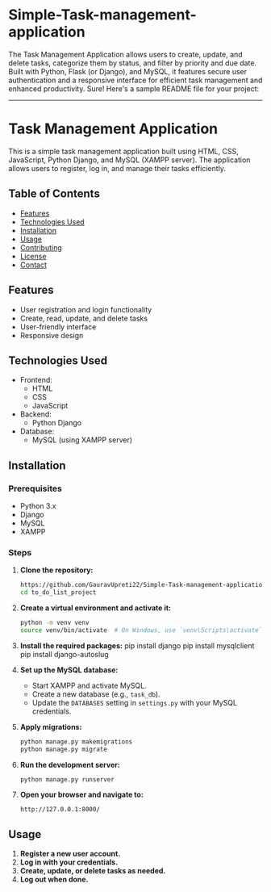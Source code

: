 # Simple-Task-management-application
The Task Management Application allows users to create, update, and delete tasks, categorize them by status, and filter by priority and due date. Built with Python, Flask (or Django), and MySQL, it features secure user authentication and a responsive interface for efficient task management and enhanced productivity.
Sure! Here's a sample README file for your project:

---

# Task Management Application

This is a simple task management application built using HTML, CSS, JavaScript, Python Django, and MySQL (XAMPP server). The application allows users to register, log in, and manage their tasks efficiently.

## Table of Contents
- [Features](#features)
- [Technologies Used](#technologies-used)
- [Installation](#installation)
- [Usage](#usage)
- [Contributing](#contributing)
- [License](#license)
- [Contact](#contact)

## Features
- User registration and login functionality
- Create, read, update, and delete tasks
- User-friendly interface
- Responsive design

## Technologies Used
- Frontend:
  - HTML
  - CSS
  - JavaScript
- Backend:
  - Python Django
- Database:
  - MySQL (using XAMPP server)

## Installation

### Prerequisites
- Python 3.x
- Django
- MySQL
- XAMPP

### Steps
1. **Clone the repository:**
   ```bash
   https://github.com/GauravUpreti22/Simple-Task-management-application.git
   cd to_do_list_project
   ```

2. **Create a virtual environment and activate it:**
   ```bash
   python -m venv venv
   source venv/bin/activate  # On Windows, use `venv\Scripts\activate`
   ```

3. **Install the required packages:**
   pip install django
pip install mysqlclient
pip install django-autoslug

4. **Set up the MySQL database:**
   - Start XAMPP and activate MySQL.
   - Create a new database (e.g., `task_db`).
   - Update the `DATABASES` setting in `settings.py` with your MySQL credentials.

5. **Apply migrations:**
   ```bash
   python manage.py makemigrations
   python manage.py migrate
   ```

6. **Run the development server:**
   ```bash
   python manage.py runserver
   ```

7. **Open your browser and navigate to:**
   ```
   http://127.0.0.1:8000/
   ```

## Usage
1. **Register a new user account.**
2. **Log in with your credentials.**
3. **Create, update, or delete tasks as needed.**
4. **Log out when done.**





